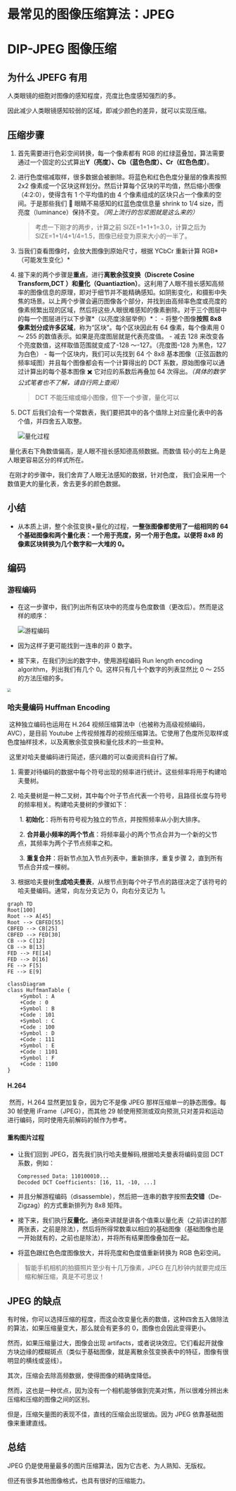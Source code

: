 # 最常见的图像压缩算法：JPEG


# DIP-JPEG 图像压缩

## 为什么 JPEFG 有用

人类眼镜的细胞对图像的感知程度，亮度比色度感知强烈的多。

因此减少人类眼镜感知较弱的区域，即减少颜色的差异，就可以实现压缩。

## 压缩步骤

1. 首先需要进行色彩空间转换，每一个像素都有 RGB 的红绿蓝叠加，算法需要通过一个固定的公式算出**Y（亮度）、Cb（蓝色色度）、Cr（红色色度）**。

2. 进行色度缩减取样，很多数据会被删除。将蓝色和红色色度分量层的像素按照 2x2 像素成一个区块这样划分。然后计算每个区块的平均值，然后缩小图像（4:2:0），使得含有 1 个平均值的由 4 个像素组成的区块只占一个像素的空间。于是那些我们 👀 眼睛不易感知的红蓝色度信息量 shrink to 1/4 size，而亮度（luminance）保持不变。_（网上流行的包浆图就是这么来的）_

   > 考虑一下刚才的两步，计算之前 SIZE=1+1+1=3.0，计算之后为 SIZE=1+1/4+1/4=1.5，图像已经变为原来大小的一半了。

3. 当我们查看图像时，会放大图像到原始尺寸，根据 YCbCr 重新计算 RGB*（可能发生变化）*

4. 接下来的两个步骤是**重点**，进行**离散余弦变换（Discrete Cosine Transform,DCT ）**和**量化（Quantiaztion）**。这利用了人眼不擅长感知高频率的图像信息的原理，即对于细节并不能精确感知。如阴影变化，和摄影中失焦的场景。以上两个步骤会遍历图像各个部分，并找到由高频率色度或亮度的像素频繁出现的区域，然后将这些人眼很难感知的像素删除。对于三个图层中的每一个图层进行以下步骤*（以亮度涂层举例）*： - 将整个图像**按照 8x8 像素划分成许多区域**，称为“区块”。每个区块因此有 64 像素，每个像素用 0 ～ 255 的数值表示。如果是亮度图层就是代表亮度值。 - 减去 128 来改变各个亮度数值，这样取值范围就变成了-128 ～-127。（亮度图-128 为黑色，127 为白色） - 每一个区块内，我们可以先找到 64 个 8x8 基本图像（正弦函数的频率域图）并且每个图像都会有一个计算得出的 DCT 系数，原始图像可以通过计算出的每个基本图像 ✖️ 它对应的系数后再叠加 64 次得出。_（具体的数学公式笔者也不了解，请自行网上查阅）_

   > DCT 不能压缩或缩小图像，但下一个步骤，量化可以

5. DCT 后我们会有一个常数表，我们要把其中的各个值除上对应量化表中的各个值，并四舍五入取整。

   ![量化过程](/images/jpeg-0.png)

​ 量化表右下角数值偏高，是人眼不擅长感知德高频数据。而数值 较小的左上角是人眼更容易区分的样式所在。

​ 在刚才的步骤中，我们舍弃了人眼无法感知的数据，针对色度， 我们会采用一个数值更大的量化表，舍去更多的颜色数据。

## 小结

- 从本质上讲，整个余弦变换+量化的过程，**一整张图像都使用了一组相同的 64 个基础图像和两个量化表：一个用于亮度，另一个用于色度。以便将 8x8 的像素区块转换为几个数字和一大堆的 0。**

## 编码

### 游程编码

- 在这一步骤中，我们列出所有区块中的亮度与色度数值（更改后）。然而是这样的顺序：

  ![游程编码](/images/jpeg-1.png)

- 因为这样子更可能找到一连串的非 0 数字。

- 接下来，在我们列出的数字中，使用游程编码 Run length encoding algorithm，列出我们有几个 0。这样只有几十个数字的列表显然比 0 ～ 255 的方法压缩的多。

<img src="/images/jpeg-2.png" style="zoom:50%;" />

### 哈夫曼编码 Huffman Encoding

​ 这种独立编码也运用在 H.264 视频压缩算法中（也被称为高级视频编码，AVC），是目前 Youtube 上传视频推荐的视频压缩算法。它使用了色度所见取样或色度抽样技术，以及离散余弦变换和量化技术的一些变种。

​ 这里对哈夫曼编码进行简述，感兴趣的可以查阅资料自行了解。

1.  需要对待编码的数据中每个符号出现的频率进行统计。这些频率将用于构建哈夫曼树。

2.  哈夫曼树是一种二叉树，其中每个叶子节点代表一个符号，且路径长度与符号的频率相关。构建哈夫曼树的步骤如下：

    ​ 1. **初始化**：将所有符号视为独立的节点，并按照频率从小到大排序。

    ​ 2. **合并最小频率的两个节点**：将频率最小的两个节点合并为一个新的父节点，其频率为两个子节点频率之和。

    ​ 3. **重复合并**：将新节点加入节点列表中，重新排序，重复步骤 2，直到所有节点合并成一棵树。

3.  根据哈夫曼树**生成哈夫曼表**，从根节点到每个叶子节点的路径决定了该符号的哈夫曼编码。通常，向左分支记为 0，向右分支记为 1。

```mermaid
graph TD
Root[100]
Root --> A[45]
Root --> CBFED[55]
CBFED --> CB[25]
CBFED --> FED[30]
CB --> C[12]
CB --> B[13]
FED --> FE[14]
FED --> D[16]
FE --> F[5]
FE --> E[9]
```

```mermaid
classDiagram
class HuffmanTable {
    +Symbol : A
    +Code : 0
    +Symbol : B
    +Code : 101
    +Symbol : C
    +Code : 100
    +Symbol : D
    +Code : 111
    +Symbol : E
    +Code : 1101
    +Symbol : F
    +Code : 1100
}
```

#### H.264

​ 然而，H.264 显然更加复杂，因为它不是像 JPEG 那样压缩单一的静态图像。每 30 帧使用 iFrame（JPEG），而其他 29 帧使用预测或双向预测,只对差异和运动进行编码，同时使用先前解码的帧作为参考。

#### 重构图片过程

- 让我们回到 JPEG，首先我们执行哈夫曼解码,根据哈夫曼表将编码变回 DCT 系数，例如：

  ```plaintext
  Compressed Data: 110100010...
  Decoded DCT Coefficients: [16, 11, -10, ...]
  ```

- 并且分解游程编码（disassemble），然后把一连串的数字按照**去交错**（De-Zigzag）的方式重新排列为 8x8 矩阵。

- 接下来，我们执行**反量化**，通俗来讲就是讲各个值乘以量化表（之前讲过的那两张表，之前是除法），然后将所得常数乘以相应的基础图像（基础图像也是一开始就有的，之前也是除法），并将所有结果图像叠加在一起。

- 将蓝色跟红色色度图像放大，并将亮度和色度值重新转换为 RGB 色彩空间。

> 智能手机相机的拍摄照片至少有十几万像素，JPEG 在几秒钟内就要完成压缩和解压缩，真是不可思议！

## JPEG 的缺点

有时候，你可以选择压缩的程度，而这会改变量化表的数值，这种四舍五入做除法的算法，如果压缩量变大，那么就会有更多的 0，图像也会因此变得更小。

然而，如果压缩量过大，图像会出现 artifacts，或者说块效应。它们看起开就像方块边缘的模糊斑点（类似于基础图像，就是离散余弦变换表中的特征，图像有很明显的横线或竖线）。

其次，压缩会去除高频数据，使得图像的精确度降低。

然而，这也是一种优点，因为没有一个相机能够做到完美对焦，所以很难分辨出未压缩和压缩的图像之间的区别。

但是，压缩矢量图的表现不佳，直线的压缩会出现锯齿。因为 JPEG 依靠基础图像来重建直线。

## 总结

JPEG 仍是使用量最多的图片压缩算法，因为它古老、为人熟知、无版权。

但还有很多其他图像格式，也具有很好的压缩能力。

